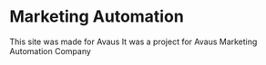 # Marketing Automation
This site was made for Avaus
It was a project for Avaus Marketing Automation Company
